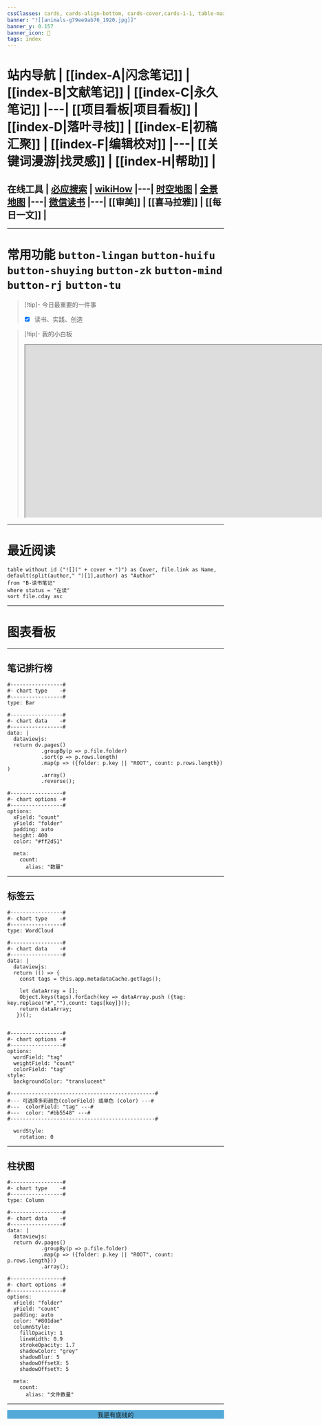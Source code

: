 ```yaml
---
cssClasses: cards, cards-align-bottom, cards-cover,cards-1-1, table-max,cards-cols-8
banner: "![[animals-g79ee9ab76_1920.jpg]]"
banner_y: 0.157
banner_icon: 🌴
tags: index
---
```


# 站内导航  | [[index-A|闪念笔记]]  | [[index-B|文献笔记]] | [[index-C|永久笔记]] |---| [[项目看板|项目看板]] | [[index-D|落叶寻枝]] | [[index-E|初稿汇聚]] | [[index-F|编辑校对]] |---| [[关键词漫游|找灵感]] | [[index-H|帮助]] |  

## 在线工具 | [必应搜索](https://cn.bing.com) | [wikiHow](https://zh.wikihow.com/) |---| [时空地图](https://www.allhistory.com/map)  | [全景地图](https://map.baidu.com/@12958167.77,4825775.8,21z,87t,92.92h#panoid=09002200122003121004462317C&panotype=street&heading=9.24&pitch=7.39&l=21&tn=B_NORMAL_MAP&sc=0&newmap=1&shareurl=1&pid=09002200122003121004462317C) |---| [微信读书](https://weread.qq.com) |---| [[审美]] | [[喜马拉雅]] | [[每日一文]] |
---

# 常用功能 `button-lingan`   `button-huifu`    `button-shuying`   `button-zk`     `button-mind`       `button-rj`       `button-tu`    

>[!tip]- 今日最重要的一件事   
> - [x] 读书、实践、创造

>[!tip]- 我的小白板  
> <iframe src="https://excalidraw.com" width="1500" height="400" > </iframe>  

---

#  最近阅读

```dataview
table without id ("![](" + cover + ")") as Cover, file.link as Name, default(split(author," ")[1],author) as "Author"
from "B-读书笔记"  
where status = "在读"
sort file.cday asc 

```

---

# 图表看板

---

## 笔记排行榜

```chartsview
#-----------------#
#- chart type    -#
#-----------------#
type: Bar

#-----------------#
#- chart data    -#
#-----------------#
data: | 
  dataviewjs:
  return dv.pages()
           .groupBy(p => p.file.folder)
           .sort(p => p.rows.length)
           .map(p => ({folder: p.key || "ROOT", count: p.rows.length}) )
           .array()
           .reverse();

#-----------------#
#- chart options -#
#-----------------#
options:
  xField: "count"
  yField: "folder"
  padding: auto
  height: 400
  color: "#ff2d51"
  
  meta:
    count:
      alias: "数量"

```
---

## 标签云

```chartsview
#-----------------#
#- chart type    -#
#-----------------#
type: WordCloud

#-----------------#
#- chart data    -#
#-----------------#
data: | 
  dataviewjs: 
  return (() => {
    const tags = this.app.metadataCache.getTags();
   
    let dataArray = [];
    Object.keys(tags).forEach(key => dataArray.push ({tag: key.replace("#",""),count: tags[key]}));
    return dataArray;
   })();


#-----------------#
#- chart options -#
#-----------------#
options:
  wordField: "tag"
  weightField: "count"
  colorField: "tag"
style:
  backgroundColor: "translucent"

#-----------------------------------------------#
#--- 可选择多彩颜色(colorField) 或单色 (color) ---#
#---  colorField: "tag" ---#
#---  color: "#bb5548" ---#
#-----------------------------------------------#

  wordStyle:
    rotation: 0
```

---

## 柱状图

```chartsview
#-----------------#
#- chart type    -#
#-----------------#
type: Column

#-----------------#
#- chart data    -#
#-----------------#
data: |
  dataviewjs:
  return dv.pages()
           .groupBy(p => p.file.folder)
           .map(p => ({folder: p.key || "ROOT", count: p.rows.length}))
           .array();

#-----------------#
#- chart options -#
#-----------------#
options:
  xField: "folder"
  yField: "count"
  padding: auto
  color: "#801dae"
  columnStyle:
    fillOpacity: 1
    lineWidth: 0.9
    strokeOpacity: 1.7
    shadowColor: "grey"
    shadowBlur: 5
    shadowOffsetX: 5
    shadowOffsetY: 5

  meta:
    count:
      alias: "文件数量" 
```
---

<div style="background-color:#53a9d7;text-align:center;">我是有底线的</div>